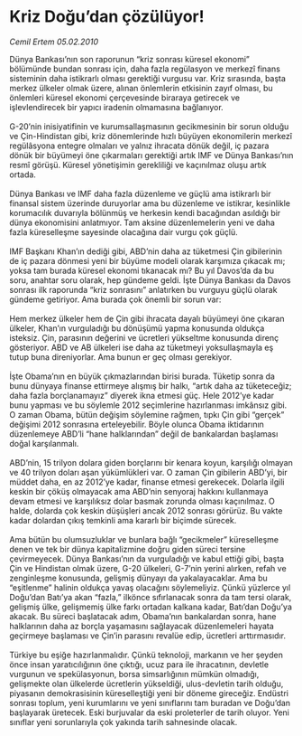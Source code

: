 # Kriz Doğu’dan çözülüyor!

*Cemil Ertem 05.02.2010*

<div class="taraf_structure_2col_1zq">
<div class="margen_n">



 <p>Dünya Bankası’nın son raporunun “kriz sonrası küresel ekonomi” bölümünde bundan sonrası için, daha fazla regülasyon ve merkezî finans sisteminin daha istikrarlı olması gerektiği vurgusu var. Kriz sırasında, başta merkez ülkeler olmak üzere, alınan önlemlerin etkisinin zayıf olması, bu önlemleri küresel ekonomi çerçevesinde biraraya getirecek ve işlevlendirecek bir yapıcı iradenin olmamasına bağlanıyor. <br/><br/>G-20’nin inisiyatifinin ve kurumsallaşmasının gecikmesinin bir sorun olduğu ve Çin-Hindistan gibi, kriz dönemlerinde hızlı büyüyen ekonomilerin merkezî regülâsyona entegre olmaları ve yalnız ihracata dönük değil, iç pazara dönük bir büyümeyi öne çıkarmaları gerektiği artık IMF ve Dünya Bankası’nın resmî görüşü. Küresel yönetişimin gerekliliği ve kaçınılmaz oluşu artık ortada. <br/><br/>Dünya Bankası ve IMF daha fazla düzenleme ve güçlü ama istikrarlı bir finansal sistem üzerinde duruyorlar ama bu düzenleme ve istikrar, kesinlikle korumacılık duvarıyla bölünmüş ve herkesin kendi bacağından asıldığı bir dünya ekonomisini anlatmıyor. Tam aksine düzenlemelerin yeni ve daha fazla küreselleşme sayesinde olacağına dair vurgu çok güçlü. <br/><br/>IMF Başkanı Khan’ın dediği gibi, ABD’nin daha az tüketmesi Çin gibilerinin de iç pazara dönmesi yeni bir büyüme modeli olarak karşımıza çıkacak mı; yoksa tam burada küresel ekonomi tıkanacak mı? Bu yıl Davos’da da bu soru, anahtar soru olarak, hep gündeme geldi. İşte Dünya Bankası da Davos sonrası ilk raporunda “kriz sonrasını” anlatırken bu vurguyu güçlü olarak gündeme getiriyor. Ama burada çok önemli bir sorun var: <br/><br/>Hem merkez ülkeler hem de Çin gibi ihracata dayalı büyümeyi öne çıkaran ülkeler, Khan’ın vurguladığı bu dönüşümü yapma konusunda oldukça isteksiz. Çin, parasının değerini ve ücretleri yükseltme konusunda direnç gösteriyor. ABD ve AB ülkeleri ise daha az tüketmeyi yoksullaşmayla eş tutup buna direniyorlar. Ama bunun er geç olması gerekiyor. <br/><br/>İşte Obama’nın en büyük çıkmazlarından birisi burada. Tüketip sonra da bunu dünyaya finanse ettirmeye alışmış bir halkı, “artık daha az tüketeceğiz; daha fazla borçlanamayız” diyerek ikna etmesi güç. Hele 2012’ye kadar bunu yapması ve bu söylemle 2012 seçimlerine hazırlanması imkânsız gibi. O zaman Obama, bütün değişim söylemine rağmen, tıpkı Çin gibi “gerçek” değişimi 2012 sonrasına erteleyebilir. Böyle olunca Obama iktidarının düzenlemeye ABD’li “hane halklarından” değil de bankalardan başlaması doğal karşılanmalı. <br/><br/>ABD’nin, 15 trilyon dolara giden borçlarını bir kenara koyun, karşılığı olmayan ve 40 trilyon doları aşan yükümlükleri var. O zaman Çin gibilerin ABD’yi, bir müddet daha, en az 2012’ye kadar, finanse etmesi gerekecek. Dolarla ilgili keskin bir çöküş olmayacak ama ABD’nin senyoraj hakkını kullanmaya devam etmesi ve karşılıksız dolar basmak zorunda olması kaçınılmaz. O halde, dolarda çok keskin düşüşleri ancak 2012 sonrası görürüz. Bu vakte kadar dolardan çıkış temkinli ama kararlı bir biçimde sürecek. <br/><br/>Ama bütün bu olumsuzluklar ve bunlara bağlı “gecikmeler” küreselleşme denen ve tek bir dünya kapitalizmine doğru giden süreci tersine çevirmeyecek. Dünya Bankası’nın da vurguladığı ve kabul ettiği gibi, başta Çin ve Hindistan olmak üzere, G-20 ülkeleri, G-7’nin yerini alırken, refah ve zenginleşme konusunda, gelişmiş dünyayı da yakalayacaklar. Ama bu “eşitlenme” halinin oldukça yavaş olacağını söylemeliyiz. Çünkü yüzlerce yıl Doğu’dan Batı’ya akan “fazla,” ilkönce sıfırlanacak sonra da tam tersi olarak, gelişmiş ülke, gelişmemiş ülke farkı ortadan kalkana kadar, Batı’dan Doğu’ya akacak. Bu süreci başlatacak adım, Obama’nın bankalardan sonra, hane halklarının daha az borçla yaşamasını sağlayacak düzenlemeleri hayata geçirmeye başlaması ve Çin’in parasını revalüe edip, ücretleri arttırmasıdır. <br/><br/>Türkiye bu eşiğe hazırlanmalıdır. Çünkü teknoloji, markanın ve her şeyden önce insan yaratıcılığının öne çıktığı, ucuz para ile ihracatının, devletle vurgunun ve spekülasyonun, borsa simsarlığının mümkün olmadığı, gelişmekte olan ülkelerde ücretlerin yükseldiği, ulus-devletin tarih olduğu, piyasanın demokrasisinin küreselleştiği yeni bir döneme gireceğiz. Endüstri sonrası toplum, yeni kurumlarını ve yeni sınıflarını tam buradan ve Doğu’dan başlayarak üretecek. Eski burjuvalar da eski proleterler de tarih oluyor. Yeni sınıflar yeni sorunlarıyla çok yakında tarih sahnesinde olacak.</p>
<br/>
<br/>
<br/>



<br/>


<div id="taraf_not">
</div>

</div>


</div>
